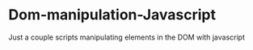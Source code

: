 # Dom-manipulation-Javascript
Just a couple scripts manipulating elements in the DOM with javascript
